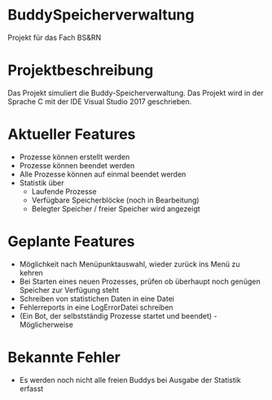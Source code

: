 # BuddySpeicherverwaltung
Projekt für das Fach BS&amp;RN

# Projektbeschreibung
Das Projekt simuliert die Buddy-Speicherverwaltung. Das Projekt wird in der Sprache C mit der IDE Visual Studio 2017 geschrieben.

# Aktueller Features
- Prozesse können erstellt werden
- Prozesse können beendet werden
- Alle Prozesse können auf einmal beendet werden
- Statistik über
  + Laufende Prozesse
  + Verfügbare Speicherblöcke (noch in Bearbeitung)
  + Belegter Speicher / freier Speicher wird angezeigt

# Geplante Features
 - Möglichkeit nach Menüpunktauswahl, wieder zurück ins Menü zu kehren
 - Bei Starten eines neuen Prozesses, prüfen ob überhaupt noch genügen Speicher zur Verfügung steht
 - Schreiben von statistichen Daten in eine Datei
 - Fehlerreports in eine LogErrorDatei schreiben
 - (Ein Bot, der selbstständig Prozesse startet und beendet) - Möglicherweise
 
# Bekannte Fehler
 - Es werden noch nicht alle freien Buddys bei Ausgabe der Statistik erfasst
